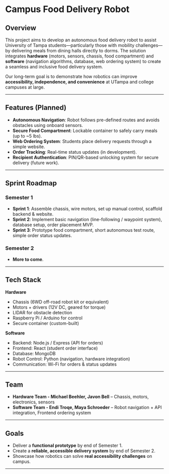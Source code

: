 # Campus Food Delivery Robot

## Overview
This project aims to develop an autonomous food delivery robot to assist University of Tampa students—particularly those with mobility challenges—by delivering meals from dining halls directly to dorms. The solution integrates **hardware** (motors, sensors, chassis, food compartment) and **software** (navigation algorithms, database, web ordering system) to create a seamless and inclusive food delivery system.  

Our long-term goal is to demonstrate how robotics can improve **accessibility, independence, and convenience** at UTampa and college campuses at large.

---

## Features (Planned)
- **Autonomous Navigation**: Robot follows pre-defined routes and avoids obstacles using onboard sensors.  
- **Secure Food Compartment**: Lockable container to safely carry meals (up to ~5 lbs).  
- **Web Ordering System**: Students place delivery requests through a simple website.  
- **Order Tracking**: Real-time status updates (in development).  
- **Recipient Authentication**: PIN/QR-based unlocking system for secure delivery (future work).  

---

## Sprint Roadmap

### Semester 1
- **Sprint 1**: Assemble chassis, wire motors, set up manual control, scaffold backend & website.  
- **Sprint 2**: Implement basic navigation (line-following / waypoint system), database setup, order placement MVP.  
- **Sprint 3**: Prototype food compartment, short autonomous test route, simple order status updates.  

### Semester 2
- **More to come**.   

---

## Tech Stack
**Hardware**
- Chassis (6WD off-road robot kit or equivalent)
- Motors + drivers (12V DC, geared for torque)
- LIDAR for obstacle detection
- Raspberry Pi / Arduino for control
- Secure container (custom-built)

**Software**
- Backend: Node.js / Express (API for orders)
- Frontend: React (student order interface)
- Database: MongoDB
- Robot Control: Python (navigation, hardware integration)
- Communication: Wi-Fi for orders & status updates

---

## Team
- **Hardware Team - Michael Beehler, Javon Bell** – Chassis, motors, electronics, sensors  
- **Software Team - Endi Troqe, Maya Schroeder** – Robot navigation + API integration, Frontend ordering system  

---

## Goals
- Deliver a **functional prototype** by end of Semester 1.  
- Create a **reliable, accessible delivery system** by end of Semester 2.  
- Showcase how robotics can solve **real accessibility challenges** on campus.  

---
